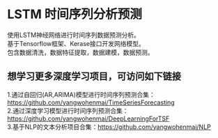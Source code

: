 ﻿# LSTM 时间序列分析预测  
使用LSTM神经网络进行时间序列数据预测分析。  
基于Tensorflow框架、Kerase接口开发网络模型。  
包含数据清洗，数据特征提取，数据建模，数据预测。  
## 想学习更多深度学习项目，可访问如下链接
1.通过自回归(AR,ARIMA)模型进行时间序列预测合集：https://github.com/yangwohenmai/TimeSeriesForecasting  
2.通过深度学习模型进行时间序列预测合集：https://github.com/yangwohenmai/DeepLearningForTSF  
3.基于NLP的文本分析项目合集：https://github.com/yangwohenmai/NLP  
